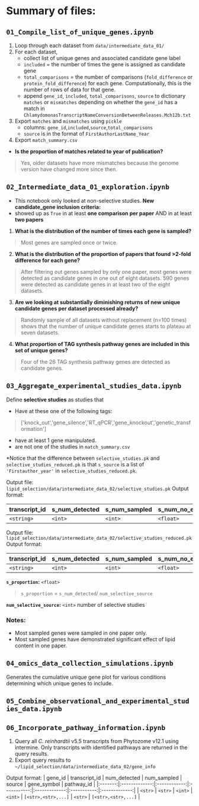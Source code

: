 # Summary of files:

## `01_Compile_list_of_unique_genes.ipynb`
1. Loop through each dataset from `data/intermediate_data_01/`
2. For each dataset,
    - collect list of unique genes and associated candidate gene label
    - `included` =  the number of times the gene is assigned as candidate gene
    - `total_comparisons` = the number of comparisons (`fold_difference` or `protein_fold_difference`) for each gene. Computationally, this is the number of rows of data for that gene.
    - append `gene_id`, `included`, `total_comparisons`, `source` to dictionary `matches` or `mismatches` depending on whether the `gene_id` has a match in `ChlamydomonasTranscriptNameConversionBetweenReleases.Mch12b.txt`
3. Export `matches` and `mismatches` using `pickle`
    - columns: `gene_id`,`included`,`source`,`total_comparisons`
    - `source` is in the format of `FirstAuthorLastName_Year`
4. Export `match_summary.csv` 
    
- **Is the proportion of matches related to year of publication?** 
> Yes, older datasets have more mismatches because the genome version have changed more since then. 

## `02_Intermediate_data_01_exploration.ipynb`
- This notebook only looked at non-selective studies.
**New candidate_gene inclusion criteria:**
- showed up as `True` in at least **one comparison per paper** AND in at least **two papers**

1. **What is the distribution of the number of times each gene is sampled?** 
> Most genes are sampled once or twice.
2. **What is the distribution of the proportion of papers that found >2-fold difference for each gene?** 
> After filtering out genes sampled by only one paper, most genes were detected as candidate genes in one out of eight datasets. 590 genes were detected as candidate genes in at least two of the eight datasets.
3. **Are we looking at substantially diminishing returns of new unique candidate genes per dataset processed already?**
> Randomly sample of all datasets without replacement (n=100 times) shows that the number of unique candidate genes starts to plateau at seven datasets. 
4. **What proportion of TAG synthesis pathway genes are included in this set of unique genes?**
> Four of the 26 TAG synthesis pathway genes are detected as candidate genes.

## `03_Aggregate_experimental_studies_data.ipynb`

Define **selective studies** as studies that 
- Have at these one of the following tags:
> ['knock_out','gene_silence','RT_qPCR','gene_knockout','genetic_transformation']
- have at least 1 gene manipulated.
- are not one of the studies in `match_summary.csv`

*Notice that the difference between `selective_studies.pk` and `selective_studies_reduced.pk` is that `s_source` is a list of `'Firstauthor_year'` in `selective_studies_reduced.pk`. 

Output file: `lipid_selection/data/intermediate_data_02/selective_studies.pk`
Output format:

| transcript_id | s_num_detected | s_num_sampled |s_num_no_effect | s_proportion | s_source                 | annotation_version |
|---------------|------------------|-----------------|------------------|----------------|----------------------------|--------------------|
| `<string>`    | `<int>`          | `<int>`         | `<float>`        | `<float>`      | `'Firstauthor_year'` | `v5.5`             |


Output file: `lipid_selection/data/intermediate_data_02/selective_studies_reduced.pk`
Output format:

| transcript_id | s_num_detected | s_num_sampled |s_num_no_effect | s_proportion | s_source                 | annotation_version |
|---------------|------------------|-----------------|------------------|----------------|----------------------------|--------------------|
| `<string>`    | `<int>`          | `<int>`         | `<float>`        | `<float>`      | `['Firstauthor_year',...]` | `v5.5`             |

**`s_proportion`:** `<float>` 
> `s_proportion` = `s_num_detected`/ `num_selective_source`

**`num_selective_source`:** `<int>` number of selective studies

### Notes:
- Most sampled genes were sampled in one paper only. 
- Most sampled genes have demonstrated significant effect of lipid content in one paper.

## `04_omics_data_collection_simulations.ipynb`
Generates the cumulative unique gene plot for various conditions determining which unique genes to include. 

## `05_Combine_observational_and_experimental_studies_data.ipynb`

## `06_Incorporate_pathway_information.ipynb`
1. Query all *C. reinhardtii* v5.5 transcripts from Phytozome v12.1 using intermine. Only transcripts with identified pathways are returned in the query results.
2. Export query results to `~/lipid_selection/data/intermediate_data_02/gene_info`

Output format:
| gene_id | transcript_id | num_detected | num_sampled | source        | gene_symbol | pathway_id    |
|:-------:|:-------------:|:------------:|:-----------:|:-------------:|:-----------:|:-------------:|
| `<str>`   | `<str>`         | `<int>`        | `<int>`       | `[<str>,<str>,...]` | `<str>`       | `[<str>,<str>,...]` |
